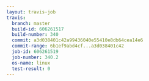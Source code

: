 ```yaml
---
layout: travis-job
travis:
  branch: master
  build-id: 606261517
  build-number: 340
  commit: a3d038401c42a99436040e55410e8db64cea14e6
  commit-range: 6b1ef9abd4cf...a3d038401c42
  job-id: 606261519
  job-number: 340.2
  os-name: linux
  test-result: 0
---
```

